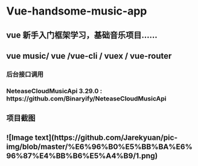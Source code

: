 # Vue-handsome-music-app

<h2>vue 新手入门框架学习，基础音乐项目......</h2>
<h2>vue music/ vue /vue-cli / vuex / vue-router </h2>

<h3>后台接口调用<h3>
NeteaseCloudMusicApi 3.29.0 :
<a>https://github.com/Binaryify/NeteaseCloudMusicApi<a>

<h3>项目截图<h3>
![Image text](https://github.com/Jarekyuan/pic-img/blob/master/%E6%96%B0%E5%BB%BA%E6%96%87%E4%BB%B6%E5%A4%B9/1.png)
